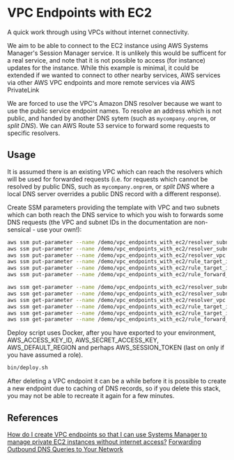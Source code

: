 # VPC Endpoints with EC2

A quick work through using VPCs without internet connectivity.

We aim to be able to connect to the EC2 instance using AWS Systems Manager's Session Manager service. It is unlikely this would be sufficent for a real service, and note that it is not possible to access (for instance) updates for the instance. While this example is minimal, it could be extended if we wanted to connect to other nearby services, AWS services via other AWS VPC endpoints and more remote services via AWS PrivateLink

We are forced to use the VPC's Amazon DNS resolver because we want to use the public service endpoint names. To resolve an address which is not public, and handed by another DNS sytem (such as `mycompany.onprem`, or _split DNS_). We can AWS Route 53 service to forward some requests to specific resolvers.

## Usage

It is assumed there is an existing VPC which can reach the resolvers which will be used for forwarded requests (i.e. for requests which cannot be resolved by public DNS, such as `mycompany.onprem`, or _split DNS_ where a local DNS server overrides a public DNS record with a different response).

Create SSM parameters providing the template with VPC and two subnets which can both reach the DNS service to which you wish to forwards some DNS requests (the VPC and subnet IDs in the documentation are non-sensical - use your own!):

```bash
aws ssm put-parameter --name /demo/vpc_endpoints_with_ec2/resolver_subnet_a --value subnet-00000000 --type String
aws ssm put-parameter --name /demo/vpc_endpoints_with_ec2/resolver_subnet_b --value subnet-22222222 --type String
aws ssm put-parameter --name /demo/vpc_endpoints_with_ec2/resolver_vpc --value vpc-55555555 --type String
aws ssm put-parameter --name /demo/vpc_endpoints_with_ec2/rule_target_ip_address_1 --value "10.0.0.1" --type String
aws ssm put-parameter --name /demo/vpc_endpoints_with_ec2/rule_target_ip_address_2 --value "10.0.0.2" --type String
aws ssm put-parameter --name /demo/vpc_endpoints_with_ec2/rule_forward_domain_name --value "mycompany.onprem" --type String 

aws ssm get-parameter --name /demo/vpc_endpoints_with_ec2/resolver_subnet_a
aws ssm get-parameter --name /demo/vpc_endpoints_with_ec2/resolver_subnet_b
aws ssm get-parameter --name /demo/vpc_endpoints_with_ec2/resolver_vpc
aws ssm get-parameter --name /demo/vpc_endpoints_with_ec2/rule_target_ip_address_1
aws ssm get-parameter --name /demo/vpc_endpoints_with_ec2/rule_target_ip_address_2
aws ssm get-parameter --name /demo/vpc_endpoints_with_ec2/rule_forward_domain_name
```

Deploy script uses Docker, after you have exported to your environment, AWS_ACCESS_KEY_ID, AWS_SECRET_ACCESS_KEY, AWS_DEFAULT_REGION and perhaps AWS_SESSION_TOKEN (last on only if you have assumed a role).

```bash
bin/deploy.sh
```

After deleting a VPC endpoint it can be a while before it is possible to create a new endpoint due to caching of DNS records, so if you delete this stack, you may not be able to recreate it again for a few minutes.


## References

[How do I create VPC endpoints so that I can use Systems Manager to manage private EC2 instances without internet access?](https://aws.amazon.com/premiumsupport/knowledge-center/ec2-systems-manager-vpc-endpoints/)
[Forwarding Outbound DNS Queries to Your Network](https://docs.aws.amazon.com/Route53/latest/DeveloperGuide/resolver-forwarding-outbound-queries.html)